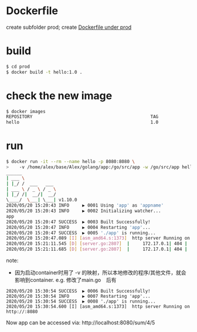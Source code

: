 # Dockerfile
create subfolder prod;
create [Dockerfile under prod](prod/Dockerfile)

# build
```bash
$ cd prod
$ docker build -t hello:1.0 .

```
# check the new image
```bash
$ docker images
REPOSITORY                                             TAG                 IMAGE ID            CREATED             SIZE
hello                                                  1.0                 786010540979        42 seconds ago      867MB

```
# run
```bash
$ docker run -it --rm --name hello -p 8080:8080 \
>    -v /home/alex/base/Alex/golang/app:/go/src/app -w /go/src/app hello:1.0
______
| ___ \
| |_/ /  ___   ___
| ___ \ / _ \ / _ \
| |_/ /|  __/|  __/
\____/  \___| \___| v1.10.0
2020/05/20 15:20:43 INFO     ▶ 0001 Using 'app' as 'appname'
2020/05/20 15:20:43 INFO     ▶ 0002 Initializing watcher...
app
2020/05/20 15:20:47 SUCCESS  ▶ 0003 Built Successfully!
2020/05/20 15:20:47 INFO     ▶ 0004 Restarting 'app'...
2020/05/20 15:20:47 SUCCESS  ▶ 0005 './app' is running...
2020/05/20 15:20:47.089 [I] [asm_amd64.s:1373]  http server Running on http://:8080
2020/05/20 15:21:11.545 [D] [server.go:2807]  |     172.17.0.1| 404 |    356.852µs| nomatch| GET      /  
2020/05/20 15:21:11.685 [D] [server.go:2807]  |     172.17.0.1| 404 |    300.755µs| nomatch| GET      /favicon.ico
```
note:
* 因为启动container时用了 -v 的映射，所以本地修改的程序/其他文件，就会影响到container.
e.g. 修改了main.go　后有
```
2020/05/20 15:30:54 SUCCESS  ▶ 0006 Built Successfully!
2020/05/20 15:30:54 INFO     ▶ 0007 Restarting 'app'...
2020/05/20 15:30:54 SUCCESS  ▶ 0008 './app' is running...
2020/05/20 15:30:54.600 [I] [asm_amd64.s:1373]  http server Running on http://:8080
```
Now app can be accessed via:  http://localhost:8080/sum/4/5


